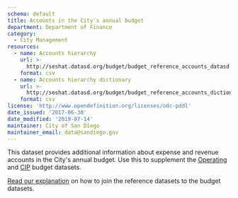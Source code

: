 ```yaml
---
schema: default
title: Accounts in the City's annual budget
department: Department of Finance
category:
  - City Management
resources:
  - name: Accounts hierarchy
    url: >-
      http://seshat.datasd.org/budget/budget_reference_accounts_datasd.csv
    format: csv
  - name: Accounts hierarchy dictionary
    url: >-
      http://seshat.datasd.org/budget/budget_reference_accounts_dictionary_datasd.csv
    format: csv
license: 'http://www.opendefinition.org/licenses/odc-pddl'
date_issued: '2017-06-30'
date_modified: '2019-07-14'
maintainer: City of San Diego
maintainer_email: data@sandiego.gov
---
```

This dataset provides additional information about expense and revenue accounts in the City's annual budget. Use this to supplement the [Operating](/datasets/operating-budget/) and [CIP](/datasets/capital-budget-fy/) budget datasets. 
<!--more-->

[Read our explanation](/budget-topic/) on how to join the reference datasets to the budget datasets.